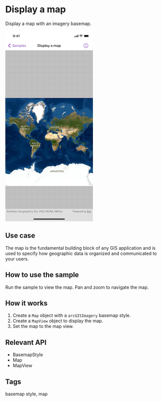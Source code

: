 # Display a map

Display a map with an imagery basemap.

![Image of display map](display-map.png)

## Use case

The map is the fundamental building block of any GIS application and is used to specify how geographic data is organized and communicated to your users.

## How to use the sample

Run the sample to view the map. Pan and zoom to navigate the map.

## How it works

1. Create a `Map` object with a `arcGISImagery` basemap style.
2. Create a `MapView` object to display the map.
3. Set the map to the map view.

## Relevant API

* BasemapStyle
* Map
* MapView

## Tags

basemap style, map
